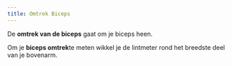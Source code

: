 ```yaml
---
title: Omtrek Biceps
---
```


De **omtrek van de biceps** gaat om je biceps heen.

Om je **biceps omtrek**te meten wikkel je de lintmeter rond het breedste deel van je bovenarm.
